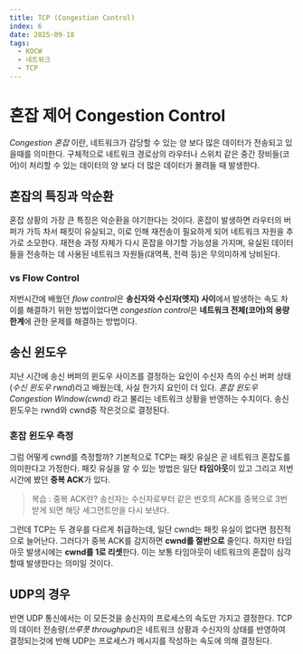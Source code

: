 ```yaml
---
title: TCP (Congestion Control)
index: 6
date: 2025-09-18
tags:
  - KOCW
  - 네트워크
  - TCP
---
```

# 혼잡 제어 Congestion Control

*Congestion 혼잡* 이란, 네트워크가 감당할 수 있는 양 보다 많은 데이터가 전송되고 있을때를 의미한다.
구체적으로 네트워크 경로상의 라우터나 스위치 같은 중간 장비들(코어)이 처리할 수 있는 데이터의 양 보다 더 많은 데이터가 몰려들 때 발생한다.

## 혼잡의 특징과 악순환
혼잡 상황의 가장 큰 특징은 악순환을 야기한다는 것이다. 혼잡이 발생하면 라우터의 버퍼가 가득 차서 패킷이 유실되고, 이로 인해 재전송이 필요하게 되어 네트워크 자원을 추가로 소모한다. 재전송 과정 자체가 다시 혼잡을 야기할 가능성을 가지며, 유실된 데이터들을 전송하는 데 사용된 네트워크 자원들(대역폭, 전력 등)은 무의미하게 낭비된다.

### vs Flow Control
저번시간에 배웠던 *flow control*은 **송신자와 수신자(엣지) 사이**에서 발생하는 속도 차이를 해결하기 위한 방법이었다면 *congestion control*은 **네트워크 전체(코어)의 용량 한계**에 관한 문제를 해결하는 방법이다.

## 송신 윈도우
지난 시간에 송신 버퍼의 윈도우 사이즈를 결정하는 요인이 수신자 측의 수신 버퍼 상태(*수신 윈도우 rwnd*)라고 배웠는데, 사실 한가지 요인이 더 있다. *혼잡 윈도우 Congestion Window(cwnd)* 라고 불리는 네트워크 상황을 반영하는 수치이다. 송신 윈도우는 rwnd와 cwnd중 작은것으로 결정된다.

### 혼잡 윈도우 측정
그럼 어떻게 cwnd를 측정할까?
기본적으로 TCP는 패킷 유실은 곧 네트워크 혼잡도를 의미한다고 가정한다.
패킷 유실을 알 수 있는 방법은 일단 **타임아웃**이 있고 그리고 저번 시간에 봤던 **중복 ACK**가 있다.
>복습 : 중복 ACK란? 송신자는 수신자로부터 같은 번호의 ACK를 중복으로 3번 받게 되면 해당 세그먼트만을 다시 보낸다. 

그런데 TCP는 두 경우를 다르게 취급하는데, 일단 cwnd는 패킷 유실이 없다면 점진적으로 늘어난다.
그러다가 중복 ACK를 감지하면 **cwnd를 절반으로** 줄인다.
하지만 타임아웃 발생시에는 **cwnd를 1로 리셋**한다. 
이는 보통 타임아웃이 네트워크의 혼잡이 심각할때 발생한다는 의미일 것이다.

## UDP의 경우
반면 UDP 통신에서는 이 모든것을 송신자의 프로세스의 속도만 가지고 결정한다. TCP의 데이터 전송량(*쓰루풋 throughput*)은 네트워크 상황과 수신자의 상태를 반영하여 결정되는것에 반해 UDP는 프로세스가 메시지를 작성하는 속도에 의해 결정된다. 


